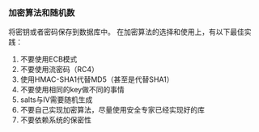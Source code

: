 ### 加密算法和随机数

将密钥或者密码保存到数据库中。
在加密算法的选择和使用上，有以下最佳实践：

1. 不要使用ECB模式
2. 不要使用流密码（RC4）
3. 使用HMAC-SHA1代替MD5（甚至是代替SHA1）
4. 不要使用相同的key做不同的事情
5. salts与IV需要随机生成
6. 不要自己实现加密算法，尽量使用安全专家已经实现好的库
7. 不要依赖系统的保密性